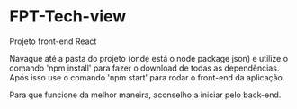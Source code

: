 # FPT-Tech-view

Projeto front-end React

Navague até a pasta do projeto (onde está o node package json) e utilize o comando 'npm install' para fazer o download de todas as dependências. Após isso use o comando 'npm start' para rodar o front-end da aplicação.

Para que funcione da melhor maneira, aconselho a iniciar pelo back-end.
